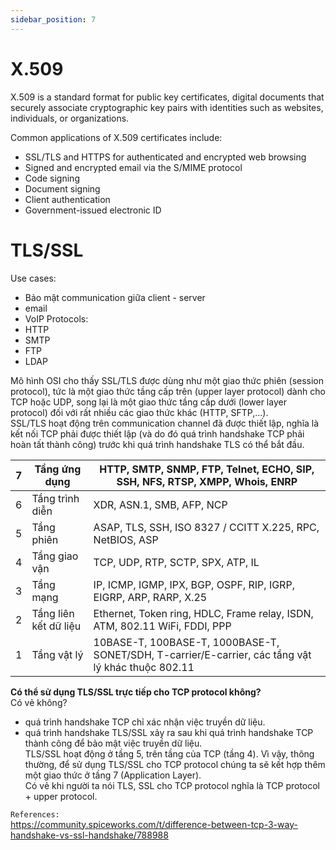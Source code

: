 ```yaml
---
sidebar_position: 7
---
```


# X.509 
X.509 is a standard format for public key certificates, digital documents that securely associate cryptographic key pairs with identities such as websites, individuals, or organizations.   

Common applications of X.509 certificates include:

- SSL/TLS and HTTPS for authenticated and encrypted web browsing
- Signed and encrypted email via the S/MIME protocol
- Code signing
- Document signing
- Client authentication
- Government-issued electronic ID    

# TLS/SSL
Use cases:
- Bảo mật communication giữa client - server
- email
- VoIP 
Protocols:
- HTTP   
- SMTP 
- FTP
- LDAP 




Mô hình OSI cho thấy SSL/TLS được dùng như một giao thức phiên (session protocol), tức là một giao thức tầng cấp trên (upper layer protocol) dành cho TCP hoặc UDP, song lại là một giao thức tầng cấp dưới (lower layer protocol) đối với rất nhiều các giao thức khác (HTTP, SFTP,...).       
SSL/TLS hoạt động trên communication channel đã được thiết lập, nghĩa là kết nối TCP phải được thiết lập (và do đó quá trình handshake TCP phải hoàn tất thành công) trước khi quá trình handshake TLS có thể bắt đầu.     


| 7 | Tầng ứng dụng         | HTTP, SMTP, SNMP, FTP, Telnet, ECHO, SIP, SSH, NFS, RTSP, XMPP, Whois, ENRP                        |
| - | --------------------- | -------------------------------------------------------------------------------------------------- |
| 6 | Tầng trình diễn       | XDR, ASN.1, SMB, AFP, NCP                                                                          |
| 5 | Tầng phiên            | ASAP, TLS, SSH, ISO 8327 / CCITT X.225, RPC, NetBIOS, ASP                                          |
| 4 | Tầng giao vận         | TCP, UDP, RTP, SCTP, SPX, ATP, IL                                                                  |
| 3 | Tầng mạng             | IP, ICMP, IGMP, IPX, BGP, OSPF, RIP, IGRP, EIGRP, ARP, RARP, X.25                                  |
| 2 | Tầng liên kết dữ liệu | Ethernet, Token ring, HDLC, Frame relay, ISDN, ATM, 802.11 WiFi, FDDI, PPP                         |
| 1 | Tầng vật lý           | 10BASE-T, 100BASE-T, 1000BASE-T, SONET/SDH, T-carrier/E-carrier, các tầng vật lý khác thuộc 802.11 |

**Có thể sử dụng TLS/SSL trực tiếp cho TCP protocol không?**        
Có vẻ không?         
- quá trình handshake TCP chỉ xác nhận việc truyền dữ liệu.         
- quá trình handshake TLS/SSL xảy ra sau khi quá trình handshake TCP thành công để bảo mật việc truyền dữ liệu.            
TLS/SSL hoạt động ở tầng 5, trên tầng của TCP (tầng 4). Vì vậy, thông thường, để sử dụng TLS/SSL cho TCP protocol chúng ta sẽ kết hợp thêm một giao thức ở tầng 7 (Application Layer).        
Có vẻ khi người ta nói TLS, SSL cho TCP protocol nghĩa là TCP protocol + upper protocol.        

`References:`      
https://community.spiceworks.com/t/difference-between-tcp-3-way-handshake-vs-ssl-handshake/788988    

